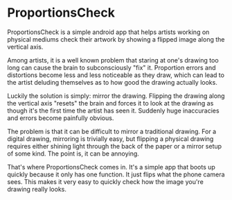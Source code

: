 # ProportionsCheck
ProportionsCheck is a simple android app that helps artists working on physical mediums check their artwork
by showing a flipped image along the vertical axis. 

Among artists, it is a well known problem that staring at one's drawing too long can cause the brain to subconsciously "fix" it.
Proportion errors and distortions become less and less noticeable as they draw, which can lead to the artist deluding themselves
as to how good the drawing actually looks.

Luckily the solution is simply: mirror the drawing. Flipping the drawing along the vertical axis "resets" the brain and forces it to look at the drawing as though it's the first time the artist has seen it. Suddenly huge inaccuracies and errors become painfully obvious.

The problem is that it can be difficult to mirror a traditional drawing. For a digital drawing, mirroring is trivially easy, but flipping a physical drawing requires either shining light through the back of the paper or a mirror setup of some kind. The point is, it can be annoying.

That's where ProportionsCheck comes in. It's a simple app that boots up quickly because it only has one function. It just flips what
the phone camera sees. This makes it very easy to quickly check how the image you're drawing really looks.

